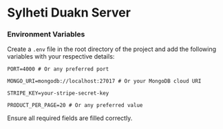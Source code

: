 # Sylheti Duakn Server

### Environment Variables
Create a `.env` file in the root directory of the project and add the following variables with your respective details:

```
PORT=4000 # Or any preferred port
```
```
MONGO_URI=mongodb://localhost:27017 # Or your MongoDB cloud URI
```
```
STRIPE_KEY=your-stripe-secret-key
```
```
PRODUCT_PER_PAGE=20 # Or any preferred value
```

Ensure all required fields are filled correctly.

